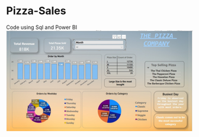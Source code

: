 # Pizza-Sales
Code using Sql and Power BI
![init](https://github.com/Sanskar-hub2001/Pizza-Sales/blob/eebc3caa4e3b93778d2db3bfb4afa9ab82ab1760/5c8f59a7-cf2b-43f5-ae5c-118db8c52b24.jpeg)
